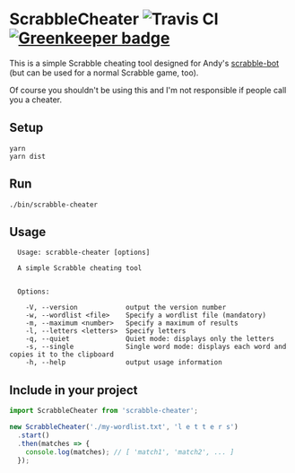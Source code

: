 # ScrabbleCheater ![Travis CI](https://api.travis-ci.org/ffflorian/scrabble-cheater.svg?branch=master) [![Greenkeeper badge](https://badges.greenkeeper.io/ffflorian/scrabble-cheater.svg)](https://greenkeeper.io/)
This is a simple Scrabble cheating tool designed for Andy's [scrabble-bot](https://github.com/AndyLnd/scrabble-bot) (but can be used for a normal Scrabble game, too).

Of course you shouldn't be using this and I'm not responsible if people call you a cheater.

## Setup
```
yarn
yarn dist
```

## Run
```
./bin/scrabble-cheater
```

## Usage
```
  Usage: scrabble-cheater [options]

  A simple Scrabble cheating tool


  Options:

    -V, --version            output the version number
    -w, --wordlist <file>    Specify a wordlist file (mandatory)
    -m, --maximum <number>   Specify a maximum of results
    -l, --letters <letters>  Specify letters
    -q, --quiet              Quiet mode: displays only the letters
    -s, --single             Single word mode: displays each word and copies it to the clipboard
    -h, --help               output usage information
```

## Include in your project
```ts
import ScrabbleCheater from 'scrabble-cheater';

new ScrabbleCheater('./my-wordlist.txt', 'l e t t e r s')
  .start()
  .then(matches => {
    console.log(matches); // [ 'match1', 'match2', ... ]
  });
```
